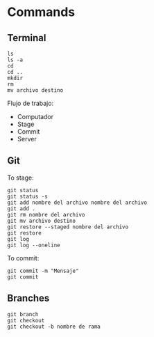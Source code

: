 # Commands
## Terminal
```
ls
ls -a
cd
cd ..
mkdir
rm
mv archivo destino
```
Flujo de trabajo:
- Computador
- Stage
- Commit
- Server
## Git
To stage:
```
git status
git status -s
git add nombre del archivo nombre del archivo
git add .
git rm nombre del archivo
git mv archivo destino
git restore --staged nombre del archivo
git restore
git log
git log --oneline
```
To commit:
```
git commit -m "Mensaje"
git commit
```
## Branches
```
git branch
git checkout
git checkout -b nombre de rama
```